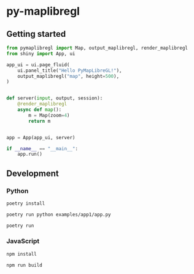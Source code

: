 # py-maplibregl

## Getting started

```python
from pymaplibregl import Map, output_maplibregl, render_maplibregl
from shiny import App, ui

app_ui = ui.page_fluid(
    ui.panel_title("Hello PyMapLibreGL!"),
    output_maplibregl("map", height=500),
)


def server(input, output, session):
    @render_maplibregl
    async def map():
        m = Map(zoom=4)
        return m


app = App(app_ui, server)

if __name__ == "__main__":
    app.run()
```

## Development

### Python

```bash
poetry install

poetry run python examples/app1/app.py

poetry run 
```

### JavaScript

```bash
npm install

npm run build
```